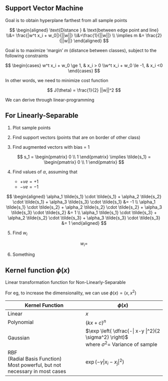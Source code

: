 ## Support Vector Machine

Goal is to obtain hyperplane farthest from all sample points

$$
\begin{aligned}
\text{Distance } & \text{between edge point and line} \\&= \frac{|w^t x_i + w_0|}{||w||} \\&=\frac{1}{||w||} \\
\implies m &= \frac{2}{||w||}
\end{aligned}
$$

Goal is to maximize ‘margin’ $m$ (distance between classes), subject to the following constraints

$$
\begin{cases}
w^t x_i + w_0 \ge 1, & x_i > 0 \\w^t x_i + w_0 \le -1, & x_i <0 
\end{cases}
$$

In other words, we need to minimize cost function

$$
J(\theta) = \frac{1}{2} ||w||^2
$$

We can derive through linear-programming

## For Linearly-Separable

1. Plot sample points

2. Find support vectors (points that are on border of other class)

3. Find augmented vectors with bias = 1
   
$$
s_1 = \begin{pmatrix} 0 \\ 1 \end{pmatrix}
\implies
\tilde{s_1} = \begin{pmatrix} 0 \\ 1 \end{pmatrix}
$$

4. Find values of $\alpha$, assuming that

     - $+ve = +1$
     - $-ve = -1$

$$
\begin{aligned}
\alpha_1 \tilde{s_1} \cdot \tilde{s_1} +
\alpha_2 \tilde{s_2} \cdot \tilde{s_1} +
\alpha_3 \tilde{s_3} \cdot \tilde{s_1}
&= -1 \\
\alpha_1 \tilde{s_1} \cdot \tilde{s_2} +
\alpha_2 \tilde{s_2} \cdot \tilde{s_2} +
\alpha_3 \tilde{s_3} \cdot \tilde{s_2}
&= 1 \\
\alpha_1 \tilde{s_1} \cdot \tilde{s_3} +
\alpha_2 \tilde{s_2} \cdot \tilde{s_3} +
\alpha_3 \tilde{s_3} \cdot \tilde{s_3}
&= 1
\end{aligned}
$$

5. Find $w_i$
   
$$
w_i =
$$

6. Something

## Kernel function $\phi(x)$ 

Linear transformation function for Non-Linearly-Separable

For eg, to increase the dimensionality, we can use $\phi(x) = (x, x^2)$

| Kernel Function                                              | $\phi(x)$                                                    |
| ------------------------------------------------------------ | ------------------------------------------------------------ |
| Linear                                                       | $x$                                                          |
| Polynomial                                                   | $(kx+c)^n$                                                   |
| Gaussian                                                     | $\exp \left( \dfrac{-\| x-y \|^2}{2 \sigma^2} \right)$ <br /> where $\sigma^2 =$ Variance of sample|
| RBF<br />(Radial Basis Function)<br />Most powerful, but not necessary in most cases | $\exp( -\gamma \| x_i - x_j \|^2 )$                            |

